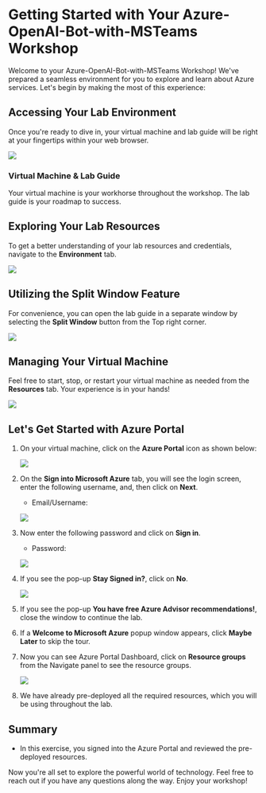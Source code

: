 # **Getting Started with Your Azure-OpenAI-Bot-with-MSTeams Workshop**
 
Welcome to your Azure-OpenAI-Bot-with-MSTeams Workshop! We've prepared a seamless environment for you to explore and learn about Azure services. Let's begin by making the most of this experience:
 
## **Accessing Your Lab Environment**
 
Once you're ready to dive in, your virtual machine and lab guide will be right at your fingertips within your web browser.
 
  ![](Images/bot(1).png)

### **Virtual Machine & Lab Guide**
 
Your virtual machine is your workhorse throughout the workshop. The lab guide is your roadmap to success.
 
## **Exploring Your Lab Resources**
 
To get a better understanding of your lab resources and credentials, navigate to the **Environment** tab.
 
  ![](Images/1.png)
 
## **Utilizing the Split Window Feature**
 
For convenience, you can open the lab guide in a separate window by selecting the **Split Window** button from the Top right corner.
 
  ![](Images/POWER(1).png)
 
## **Managing Your Virtual Machine**
 
Feel free to start, stop, or restart your virtual machine as needed from the **Resources** tab. Your experience is in your hands!
 
 ![](Images/res.png)
 
## **Let's Get Started with Azure Portal**
 
1. On your virtual machine, click on the **Azure Portal** icon as shown below:
 
    ![](Images/bot(2).png)

2. On the **Sign into Microsoft Azure** tab, you will see the login screen, enter the following username, and, then click on **Next**.

   * Email/Username: <inject key="AzureAdUserEmail"></inject>
  
   ![](https://github.com/CloudLabsAI-Azure/AIW-SAP-on-Azure/raw/main/media/M2-Ex1-portalsignin-1.png?raw=true)

3. Now enter the following password and click on **Sign in**. 

   * Password: <inject key="AzureAdUserPassword"></inject>

   ![](https://github.com/CloudLabsAI-Azure/AIW-SAP-on-Azure/blob/main/media/M2-Ex1-portalsignin-2.png?raw=true)

4. If you see the pop-up **Stay Signed in?**, click on **No**.

   ![](https://github.com/CloudLabsAI-Azure/AIW-SAP-on-Azure/raw/main/media/M2-Ex1-portalsignin-3.png?raw=true)

5. If you see the pop-up **You have free Azure Advisor recommendations!**, close the window to continue the lab.

6. If a **Welcome to Microsoft Azure** popup window appears, click **Maybe Later** to skip the tour.

7. Now you can see Azure Portal Dashboard, click on **Resource groups** from the Navigate panel to see the resource groups.

   ![](https://github.com/CloudLabsAI-Azure/AIW-SAP-on-Azure/blob/main/media/M2-Ex1-rg.png?raw=true)
 
8. We have already pre-deployed all the required resources, which you will be using throughout the lab.
 
 ## Summary

* In this exercise, you signed into the Azure Portal and reviewed the pre-deployed resources.
 
Now you're all set to explore the powerful world of technology. Feel free to reach out if you have any questions along the way. Enjoy your workshop!
